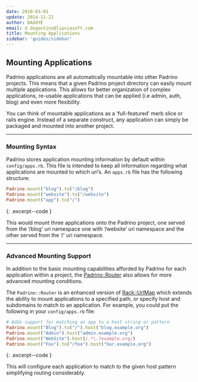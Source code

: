 ```yaml
---
date: 2010-03-01
update: 2014-11-21
author: DAddYE
email: d.dagostino@lipsiasoft.com
title: Mounting Applications
sidebar: 'guides/sidebar'
---
```


## Mounting Applications

Padrino applications are all automatically mountable into other Padrino projects. This means that a given Padrino project directory can easily mount multiple applications. This allows for better organization of complex applications, re-usable applications that can be applied (i.e admin, auth, blog) and even more flexibility.


You can think of mountable applications as a ‘full-featured’ merb slice or rails engine. Instead of a separate construct, any application can simply be packaged and mounted into another project.
 

---

### Mounting Syntax

Padrino stores application mounting information by default within `config/apps.rb`. This file is intended to keep all information regarding what applications are mounted to which uri’s. An `apps.rb` file has the following structure:


~~~ ruby
Padrino.mount("blog").to("/blog")
Padrino.mount("website").to("/website")
Padrino.mount("app").to("/")
~~~
{: .excerpt--code }


This would mount three applications onto the Padrino project, one served from the ‘/blog’ uri namespace one with ‘/website’ uri namespace and the other served from the ‘/’ uri namespace.
 

---

### Advanced Mounting Support

In addition to the basic mounting capabilities afforded by Padrino for each application within a project, the [Padrino::Router](http://github.com/padrino/padrino-framework/blob/master/padrino-core/lib/padrino-core/router.rb) also allows for more advanced mounting conditions.


The `Padrino::Router` is an enhanced version of [Rack::UrlMap](http://github.com/rack/rack/blob/master/lib/rack/urlmap.rb) which extends the ability to mount applications to a specified path, or specify host and subdomains to match to an application. For example, you could put the following in your `config/apps.rb` file:


~~~ ruby
# Adds support for matching an app to a host string or pattern
Padrino.mount("Blog").to("/").host("blog.example.org")
Padrino.mount("Admin").host("admin.example.org")
Padrino.mount("WebSite").host(/.*\.?example.org/)
Padrino.mount("Foo").to("/foo").host("bar.example.org")
~~~
{: .excerpt--code }


This will configure each application to match to the given host pattern simplifying routing considerably.

